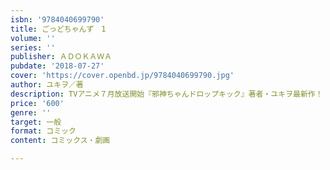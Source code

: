 ```yaml
---
isbn: '9784040699790'
title: ごっどちゃんず　1
volume: ''
series: ''
publisher: ＡＤＯＫＡＷＡ
pubdate: '2018-07-27'
cover: 'https://cover.openbd.jp/9784040699790.jpg'
author: ユキヲ／著
description: TVアニメ７月放送開始『邪神ちゃんドロップキック』著者・ユキヲ最新作！
price: '600'
genre: ''
target: 一般
format: コミック
content: コミックス・劇画

---
```

